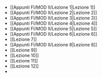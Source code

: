 
- [[Appunti FI/MOD II/Lezione 1|Lezione 1]]
- [[Appunti FI/MOD II/Lezione 2|Lezione 2]]
- [[Appunti FI/MOD II/Lezione 3|Lezione 3]]
- [[Appunti FI/MOD II/Lezione 4|Lezione 4]]
- [[Appunti FI/MOD II/Lezione 5|Lezione 5]]
- [[Appunti FI/MOD II/Lezione 6|Lezione 6]]
- [[Lezione 7]]
- [[Appunti FI/MOD II/Lezione 8|Lezione 8]]
- [[Lezione 9]]
- [[Lezione 10]]
- [[Lezione 11]]
- [[Lezione 12]]
- 